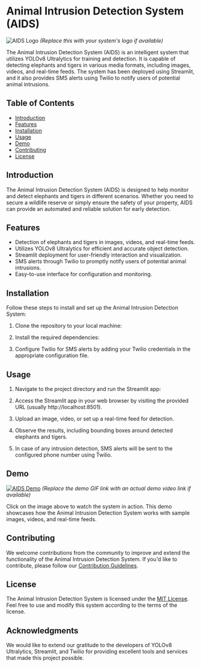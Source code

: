 # Animal Intrusion Detection System (AIDS)

![AIDS Logo](/path/to/your/logo.png) *(Replace this with your system's logo if available)*

The Animal Intrusion Detection System (AIDS) is an intelligent system that utilizes YOLOv8 Ultralytics for training and detection. It is capable of detecting elephants and tigers in various media formats, including images, videos, and real-time feeds. The system has been deployed using Streamlit, and it also provides SMS alerts using Twilio to notify users of potential animal intrusions.

## Table of Contents

- [Introduction](#introduction)
- [Features](#features)
- [Installation](#installation)
- [Usage](#usage)
- [Demo](#demo)
- [Contributing](#contributing)
- [License](#license)

## Introduction

The Animal Intrusion Detection System (AIDS) is designed to help monitor and detect elephants and tigers in different scenarios. Whether you need to secure a wildlife reserve or simply ensure the safety of your property, AIDS can provide an automated and reliable solution for early detection.

## Features

- Detection of elephants and tigers in images, videos, and real-time feeds.
- Utilizes YOLOv8 Ultralytics for efficient and accurate object detection.
- Streamlit deployment for user-friendly interaction and visualization.
- SMS alerts through Twilio to promptly notify users of potential animal intrusions.
- Easy-to-use interface for configuration and monitoring.

## Installation

Follow these steps to install and set up the Animal Intrusion Detection System:

1. Clone the repository to your local machine:

2. Install the required dependencies:

3. Configure Twilio for SMS alerts by adding your Twilio credentials in the appropriate configuration file.

## Usage

1. Navigate to the project directory and run the Streamlit app:

2. Access the Streamlit app in your web browser by visiting the provided URL (usually http://localhost:8501).

3. Upload an image, video, or set up a real-time feed for detection.

4. Observe the results, including bounding boxes around detected elephants and tigers.

5. In case of any intrusion detection, SMS alerts will be sent to the configured phone number using Twilio.

## Demo

[![AIDS Demo](/path/to/demo.gif)](https://www.example.com/demo) *(Replace the demo GIF link with an actual demo video link if available)*

Click on the image above to watch the system in action. This demo showcases how the Animal Intrusion Detection System works with sample images, videos, and real-time feeds.

## Contributing

We welcome contributions from the community to improve and extend the functionality of the Animal Intrusion Detection System. If you'd like to contribute, please follow our [Contribution Guidelines](CONTRIBUTING.md).

## License

The Animal Intrusion Detection System is licensed under the [MIT License](LICENSE). Feel free to use and modify this system according to the terms of the license.

## Acknowledgments

We would like to extend our gratitude to the developers of YOLOv8 Ultralytics, Streamlit, and Twilio for providing excellent tools and services that made this project possible.


